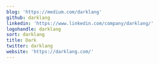 ```yaml
---
blog: 'https://medium.com/darklang'
github: darklang
linkedin: 'https://www.linkedin.com/company/darklang/'
logohandle: darklang
sort: darklang
title: Dark
twitter: darklang
website: 'https://darklang.com/'
---
```

